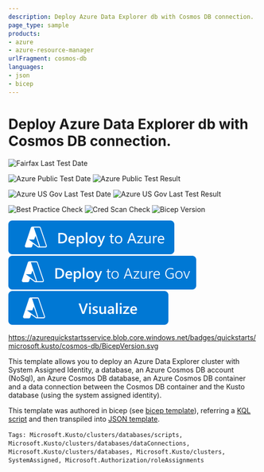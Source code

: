 ```yaml
---
description: Deploy Azure Data Explorer db with Cosmos DB connection.
page_type: sample
products:
- azure
- azure-resource-manager
urlFragment: cosmos-db
languages:
- json
- bicep
---
```

# Deploy Azure Data Explorer db with Cosmos DB connection.

![Fairfax Last Test Date](https://azurequickstartsservice.blob.core.windows.net/badges/quickstarts/microsoft.kusto/kusto-cosmos-db/FairfaxLastTestDate.svg)

![Azure Public Test Date](https://azurequickstartsservice.blob.core.windows.net/badges/quickstarts/microsoft.kusto/kusto-cosmos-db/PublicLastTestDate.svg)
![Azure Public Test Result](https://azurequickstartsservice.blob.core.windows.net/badges/quickstarts/microsoft.kusto/kusto-cosmos-db/PublicDeployment.svg)

![Azure US Gov Last Test Date](https://azurequickstartsservice.blob.core.windows.net/badges/quickstarts/microsoft.kusto/cosmos-db/FairfaxLastTestDate.svg)
![Azure US Gov Last Test Result](https://azurequickstartsservice.blob.core.windows.net/badges/quickstarts/microsoft.kusto/cosmos-db/FairfaxDeployment.svg)

![Best Practice Check](https://azurequickstartsservice.blob.core.windows.net/badges/quickstarts/microsoft.kusto/cosmos-db/BestPracticeResult.svg)
![Cred Scan Check](https://azurequickstartsservice.blob.core.windows.net/badges/quickstarts/microsoft.kusto/cosmos-db/CredScanResult.svg)
![Bicep Version](https://azurequickstartsservice.blob.core.windows.net/badges/quickstarts/microsoft.kusto/cosmos-db/BicepVersion.svg)

[![Deploy To Azure](https://raw.githubusercontent.com/Azure/azure-quickstart-templates/master/1-CONTRIBUTION-GUIDE/images/deploytoazure.svg?sanitize=true)](https://portal.azure.com/#create/Microsoft.Template/uri/https%3A%2F%2Fraw.githubusercontent.com%2FAzure%2Fazure-quickstart-templates%2Fmaster%2Fquickstarts%2Fmicrosoft.kusto%2Fcosmos-db%2Fazuredeploy.json)
[![Deploy To Azure US Gov](https://raw.githubusercontent.com/Azure/azure-quickstart-templates/master/1-CONTRIBUTION-GUIDE/images/deploytoazuregov.svg?sanitize=true)](https://portal.azure.us/#create/Microsoft.Template/uri/https%3A%2F%2Fraw.githubusercontent.com%2FAzure%2Fazure-quickstart-templates%2Fmaster%2Fquickstarts%2Fmicrosoft.kusto%2Fcosmos-db%2Fazuredeploy.json)
[![Visualize](https://raw.githubusercontent.com/Azure/azure-quickstart-templates/master/1-CONTRIBUTION-GUIDE/images/visualizebutton.svg?sanitize=true)](http://armviz.io/#/?load=https%3A%2F%2Fraw.githubusercontent.com%2FAzure%2Fazure-quickstart-templates%2Fmaster%2Fquickstarts%2Fmicrosoft.kusto%2Fcosmos-db%2Fazuredeploy.json)

https://azurequickstartsservice.blob.core.windows.net/badges/quickstarts/microsoft.kusto/cosmos-db/BicepVersion.svg

This template allows you to deploy an Azure Data Explorer cluster with System Assigned Identity, a database, an Azure Cosmos DB account (NoSql), an Azure Cosmos DB database, an Azure Cosmos DB container and a data connection between the Cosmos DB container and the Kusto database (using the system assigned identity).

This template was authored in bicep (see [bicep template](main.bicep)), referring a [KQL script](script.kql) and then transpiled into [JSON template](azuredeploy.json).

`Tags: Microsoft.Kusto/clusters/databases/scripts, Microsoft.Kusto/clusters/databases/dataConnections, Microsoft.Kusto/clusters/databases, Microsoft.Kusto/clusters, SystemAssigned, Microsoft.Authorization/roleAssignments`
